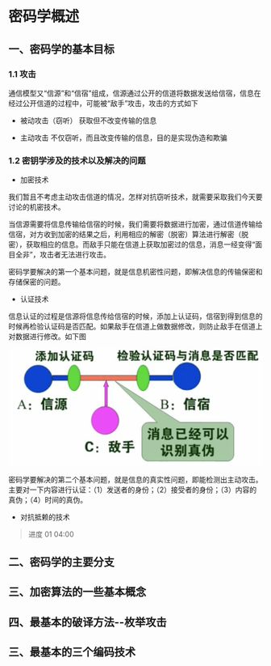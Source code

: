 # 密码学概述

## 一、密码学的基本目标

### 1.1 攻击

通信模型又“信源”和“信宿”组成，信源通过公开的信道将数据发送给信宿，信息在经过公开信道的过程中，可能被“敌手”攻击，攻击的方式如下

- 被动攻击（窃听）
获取但不改变传输的信息

- 主动攻击
不仅窃听，而且改变传输的信息，目的是实现伪造和欺骗

### 1.2 密钥学涉及的技术以及解决的问题

- 加密技术

我们暂且不考虑主动攻击信道的情况，怎样对抗窃听技术，就需要采取我们今天要讨论的机密技术。

当信源需要将信息传输给信宿的时候，我们需要将数据进行加密，通过信道传输给信宿，对方收到加密的结果之后，利用相应的解密（脱密）算法进行解密（脱密），获取相应的信息。而敌手只能在信道上获取加密过的信息，消息一经变得“面目全非”，攻击者无法进行攻击。

密码学要解决的第一个基本问题，就是信息机密性问题，即解决信息的传输保密和存储保密的问题。

- 认证技术

信息认证的过程是信源将信息传给信宿的时候，添加上认证码，信宿到得到信息的时候再检验认证码是否匹配。如果敌手在信道上做数据修改，则防止敌手在信道上对数据进行修改。如下图

![01-01](../img/01-01.png)

密码学要解决的第二个基本问题，就是信息的真实性问题，即能检测出主动攻击。主要对一下内容进行认证：（1）发送者的身份；（2）接受者的身份；（3）内容的真伪；（4）时间的真伪。

- 对抗抵赖的技术

> 进度 01 04:00

## 二、密码学的主要分支

## 三、加密算法的一些基本概念

## 四、最基本的破译方法--枚举攻击

## 三、最基本的三个编码技术
